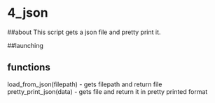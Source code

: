 # 4_json

##about
This script gets a json file and pretty print it. 

##launching

## functions 
load_from_json(filepath) - gets filepath and return file 
pretty_print_json(data) - gets file and return it in pretty printed format
